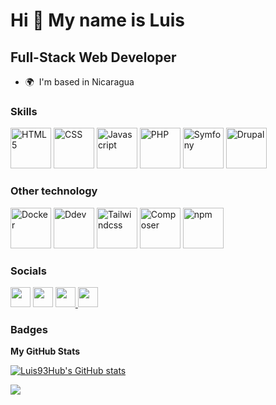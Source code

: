 Hi 👋 My name is Luis
=====================

Full-Stack Web Developer
------------------------

* 🌍  I'm based in Nicaragua

### Skills

<p align="left">
<a href="https://developer.mozilla.org/en-US/docs/Glossary/HTML5" target="_blank" rel="noreferrer"><img src="https://raw.githubusercontent.com/danielcranney/readme-generator/main/public/icons/skills/html5-colored.svg" width="65" height="65" alt="HTML5" ></a>
<a href="https://www.w3.org/Style/CSS/" target="_blank" rel="noreferrer"><img src="https://diziglobalsolution.com/wp-content/uploads/2023/04/logo-css-3-1536.png" width="65" height="65" padding-right="10" alt="CSS" ></a>
<a href="https://developer.mozilla.org/en-US/docs/Web/JavaScript" target="_blank" rel="noreferrer"><img src="https://raw.githubusercontent.com/danielcranney/readme-generator/main/public/icons/skills/javascript-colored.svg" width="65" height="65" alt="Javascript" /></a>  
<a href="https://www.php.net/" target="_blank" rel="noreferrer"><img src="https://raw.githubusercontent.com/danielcranney/readme-generator/main/public/icons/skills/php-colored.svg" width="65" height="65" padding-right="10" alt="PHP" ></a>
<a href="https://symfony.com/" target="_blank" rel="noreferrer"><img src="https://connect.symfony.com/uploads/sln/1991a94e-4351-4af1-88ab-4f17f6d20f45/8697a26e-20ac-429a-8da7-510bf022a7c8.png" width="65" height="65" padding-right="10" alt="Symfony" ></a>
<a href="https://symfony.com/" target="_blank" rel="noreferrer"><img src="https://www.drupal.org/files/cta/graphic/Drupal_10_2%4072x_0.png" width="65" height="65" padding-right="10" alt="Drupal" ></a>
</p>

### Other technology 
<p>
<a href="https://www.docker.com/" target="_blank" rel="noreferrer"><img src="https://docs.docker.com/assets/favicons/docs@2x.ico" width="65" height="65" padding-right="10" alt="Docker" ></a>
<a href="https://ddev.readthedocs.io/en/stable/" target="_blank" rel="noreferrer"><img src="https://avatars.githubusercontent.com/u/595986?s=200&v=4" width="65" height="65" padding-right="10" alt="Ddev" ></a>
<a href="https://tailwindcss.com/" target="_blank" rel="noreferrer"><img src="https://www.drupal.org/files/project-images/screenshot_361.png" width="65" height="65" padding-right="10" alt="Tailwindcss" ></a>
<a href="https://getcomposer.org/" target="_blank" rel="noreferrer"><img src="https://getcomposer.org/img/logo-composer-transparent2.png" width="65" height="65" padding-right="10" alt="Composer" ></a>
<a href="https://www.npmjs.com/" target="_blank" rel="noreferrer"><img src="https://static-production.npmjs.com/b0f1a8318363185cc2ea6a40ac23eeb2.png" width="65" height="65" padding-right="10" alt="npm" ></a>
</p>

### Socials

<p align="left"> <a href="https://www.github.com/Luis93Hub" target="_blank" rel="noreferrer"><img src="https://raw.githubusercontent.com/danielcranney/readme-generator/main/public/icons/socials/github-dark.svg" width="32" height="32" ></a> 
<a href="http://www.instagram.com/luis_hernandez993" target="_blank" rel="noreferrer"><img src="https://raw.githubusercontent.com/danielcranney/readme-generator/main/public/icons/socials/instagram.svg" width="32" height="32" ></a> 
<a href="https://www.linkedin.com/in/luis-hernandez" target="_blank" rel="noreferrer"><img src="https://raw.githubusercontent.com/danielcranney/readme-generator/main/public/icons/socials/linkedin.svg" width="32" height="32" /</a> 
<a href="https://www.twitter.com/@LuisCar28050784" target="_blank" rel="noreferrer"><img src="https://raw.githubusercontent.com/danielcranney/readme-generator/main/public/icons/socials/twitter.svg" width="32" height="32" ></a>
</p>

### Badges

<b>My GitHub Stats</b>

<a href="http://www.github.com/Luis93Hub"><img src="https://github-readme-stats.vercel.app/api?username=Luis93Hub&show_icons=true&hide=&count_private=true&title_color=0891b2&text_color=ffffff&icon_color=0891b2&bg_color=1c1917&hide_border=true&show_icons=true" alt="Luis93Hub's GitHub stats" ></a>

<a href="http://www.github.com/Luis93Hub"><img src="https://github-readme-streak-stats.herokuapp.com/?user=Luis93Hub&stroke=ffffff&background=1c1917&ring=0891b2&fire=0891b2&currStreakNum=ffffff&currStreakLabel=0891b2&sideNums=ffffff&sideLabels=ffffff&dates=ffffff&hide_border=true" /></a>
